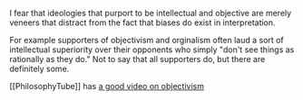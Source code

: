 I fear that ideologies that purport to be intellectual and objective are merely veneers that distract from the fact that biases do exist in interpretation.

For example supporters of objectivism and orginalism often laud a sort of intellectual superiority over their opponents who simply "don't see things as rationally as they do." Not to say that all supporters do, but there are definitely some.

[[PhilosophyTube]] has [a good video on objectivism](https://www.youtube.com/watch?v=BNhj_s8flUk)
